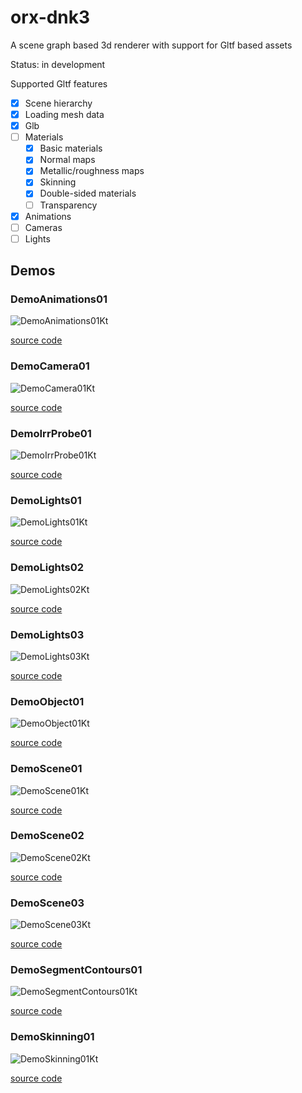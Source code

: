 # orx-dnk3

A scene graph based 3d renderer with support for Gltf based assets

Status: in development

Supported Gltf features
- [x] Scene hierarchy
- [x] Loading mesh data
- [x] Glb
- [ ] Materials
  - [x] Basic materials
  - [x] Normal maps
  - [x] Metallic/roughness maps
  - [x] Skinning
  - [x] Double-sided materials
  - [ ] Transparency
- [x] Animations 
- [ ] Cameras
- [ ] Lights
<!-- __demos__ -->
## Demos
### DemoAnimations01


![DemoAnimations01Kt](https://raw.githubusercontent.com/openrndr/orx/media/orx-jvm/orx-dnk3/images/DemoAnimations01Kt.png)

[source code](src/demo/kotlin/DemoAnimations01.kt)

### DemoCamera01


![DemoCamera01Kt](https://raw.githubusercontent.com/openrndr/orx/media/orx-jvm/orx-dnk3/images/DemoCamera01Kt.png)

[source code](src/demo/kotlin/DemoCamera01.kt)

### DemoIrrProbe01


![DemoIrrProbe01Kt](https://raw.githubusercontent.com/openrndr/orx/media/orx-jvm/orx-dnk3/images/DemoIrrProbe01Kt.png)

[source code](src/demo/kotlin/DemoIrrProbe01.kt)

### DemoLights01


![DemoLights01Kt](https://raw.githubusercontent.com/openrndr/orx/media/orx-jvm/orx-dnk3/images/DemoLights01Kt.png)

[source code](src/demo/kotlin/DemoLights01.kt)

### DemoLights02


![DemoLights02Kt](https://raw.githubusercontent.com/openrndr/orx/media/orx-jvm/orx-dnk3/images/DemoLights02Kt.png)

[source code](src/demo/kotlin/DemoLights02.kt)

### DemoLights03


![DemoLights03Kt](https://raw.githubusercontent.com/openrndr/orx/media/orx-jvm/orx-dnk3/images/DemoLights03Kt.png)

[source code](src/demo/kotlin/DemoLights03.kt)

### DemoObject01


![DemoObject01Kt](https://raw.githubusercontent.com/openrndr/orx/media/orx-jvm/orx-dnk3/images/DemoObject01Kt.png)

[source code](src/demo/kotlin/DemoObject01.kt)

### DemoScene01


![DemoScene01Kt](https://raw.githubusercontent.com/openrndr/orx/media/orx-jvm/orx-dnk3/images/DemoScene01Kt.png)

[source code](src/demo/kotlin/DemoScene01.kt)

### DemoScene02


![DemoScene02Kt](https://raw.githubusercontent.com/openrndr/orx/media/orx-jvm/orx-dnk3/images/DemoScene02Kt.png)

[source code](src/demo/kotlin/DemoScene02.kt)

### DemoScene03


![DemoScene03Kt](https://raw.githubusercontent.com/openrndr/orx/media/orx-jvm/orx-dnk3/images/DemoScene03Kt.png)

[source code](src/demo/kotlin/DemoScene03.kt)

### DemoSegmentContours01


![DemoSegmentContours01Kt](https://raw.githubusercontent.com/openrndr/orx/media/orx-jvm/orx-dnk3/images/DemoSegmentContours01Kt.png)

[source code](src/demo/kotlin/DemoSegmentContours01.kt)

### DemoSkinning01


![DemoSkinning01Kt](https://raw.githubusercontent.com/openrndr/orx/media/orx-jvm/orx-dnk3/images/DemoSkinning01Kt.png)

[source code](src/demo/kotlin/DemoSkinning01.kt)
